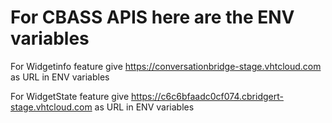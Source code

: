 # For CBASS APIS here are the ENV variables 

For Widgetinfo feature give  https://conversationbridge-stage.vhtcloud.com as URL in ENV variables

For WidgetState feature give  https://c6c6bfaadc0cf074.cbridgert-stage.vhtcloud.com as URL in ENV variables
